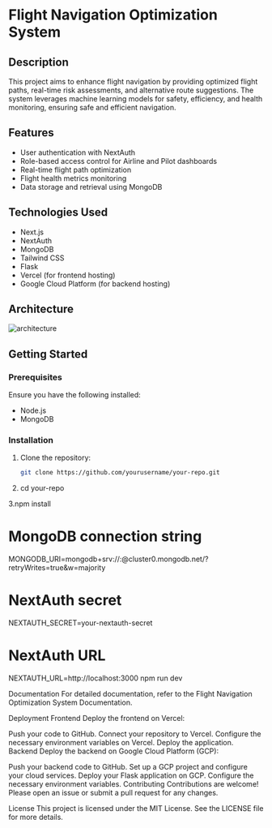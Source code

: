 # Flight Navigation Optimization System

## Description
This project aims to enhance flight navigation by providing optimized flight paths, real-time risk assessments, and alternative route suggestions. The system leverages machine learning models for safety, efficiency, and health monitoring, ensuring safe and efficient navigation.

## Features
- User authentication with NextAuth
- Role-based access control for Airline and Pilot dashboards
- Real-time flight path optimization
- Flight health metrics monitoring
- Data storage and retrieval using MongoDB

## Technologies Used
- Next.js
- NextAuth
- MongoDB
- Tailwind CSS
- Flask
- Vercel (for frontend hosting)
- Google Cloud Platform (for backend hosting)

## Architecture


![architecture](https://github.com/ashutoshtiwari8172/flightRoute/assets/134742047/c2d49495-9759-4d7d-9e12-2eaba685e3a0)


## Getting Started

### Prerequisites
Ensure you have the following installed:
- Node.js
- MongoDB

### Installation
1. Clone the repository:
   ```bash
   git clone https://github.com/yourusername/your-repo.git
2. cd your-repo

3.npm install

# MongoDB connection string
MONGODB_URI=mongodb+srv://<username>:<password>@cluster0.mongodb.net/<dbname>?retryWrites=true&w=majority

# NextAuth secret
NEXTAUTH_SECRET=your-nextauth-secret

# NextAuth URL
NEXTAUTH_URL=http://localhost:3000
npm run dev

Documentation
For detailed documentation, refer to the Flight Navigation Optimization System Documentation.

Deployment
Frontend
Deploy the frontend on Vercel:

Push your code to GitHub.
Connect your repository to Vercel.
Configure the necessary environment variables on Vercel.
Deploy the application.
Backend
Deploy the backend on Google Cloud Platform (GCP):

Push your backend code to GitHub.
Set up a GCP project and configure your cloud services.
Deploy your Flask application on GCP.
Configure the necessary environment variables.
Contributing
Contributions are welcome! Please open an issue or submit a pull request for any changes.

License
This project is licensed under the MIT License. See the LICENSE file for more details.
